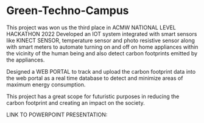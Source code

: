 # Green-Techno-Campus
This project was won us the third place in ACMW NATIONAL LEVEL HACKATHON 2022
Developed an IOT system integrated with smart sensors like KINECT SENSOR, temperature sensor and photo resistive sensor along with smart meters to automate turning on and off on home appliances within the vicinity of the human being and also detect carbon footprints emitted by the appliances.

Designed a WEB PORTAL to track and upload the carbon footprint data into the web portal as a real time database to detect and minimize areas of maximum energy consumption.

This project has a great scope for futuristic purposes in reducing the carbon footprint and creating an impact on the society.

LINK TO POWERPOINT PRESENTATION:
